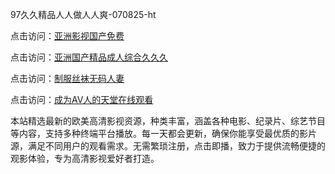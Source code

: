 97久久精品人人做人人爽-070825-ht

点击访问：<a href="https://fdhf-454.pages.dev/">亚洲影视国产免费</a>

点击访问：<a href="https://heiliaowzu4ur.pages.dev/">亚洲国产精品成人综合久久久</a>

点击访问：<a href="https://heiliaozj3tjd.pages.dev/">制服丝袜无码人妻</a>

点击访问：<a href="https://heiliaoe8ajia.pages.dev/">成为AV人的天堂在线观看</a>

本站精选最新的欧美高清影视资源，种类丰富，涵盖各种电影、纪录片、综艺节目等内容，支持多种终端平台播放。每一天都会更新，确保你能享受最优质的影片源，满足不同用户的观看需求。无需繁琐注册，点击即播，致力于提供流畅便捷的观影体验，专为高清影视爱好者打造。

<span style="display:none;">[Canonical link](https://github.com/phu20250708/phu14 ）</span>
